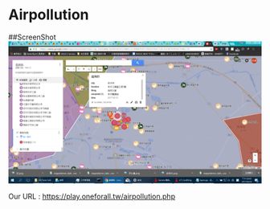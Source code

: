 # Airpollution

##ScreenShot
![Alt text](https://github.com/Ants1104/Airpollution/blob/master/ScreenShot/19125159_1933391763567309_1515354105_o.png)

Our URL : https://play.oneforall.tw/airpollution.php
